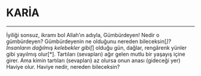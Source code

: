 # KARİA
---
İyiliği sonsuz, ikramı bol Allah’ın adıyla,
Gümbürdeyen!
Nedir o gümbürdeyen?
Gümbürdeyenin ne olduğunu nereden bileceksin[*]?
İnsanların dağılmış kelebekler gibi[*] olduğu gün,
dağlar, rengârenk yünler gibi yayılmış olur[*].
Tartıları (sevapları) ağır gelen
mutlu bir yaşayış içine girer.
Ama kimin tartıları (sevapları) az olursa
onun anası (gideceği yer) Haviye olur.
Haviye nedir, nereden bileceksin?